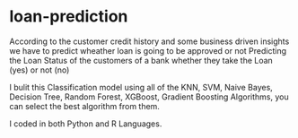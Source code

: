 # loan-prediction
According to the customer credit history and some business driven insights we have to predict wheather loan is going to be approved or not
Predicting the Loan Status of the customers of a bank whether they take the Loan (yes) or not (no)

I bulit this Classification model using all of the KNN, SVM, Naive Bayes, Decision Tree, Random Forest, XGBoost, Gradient Boosting Algorithms, you can select the best algorithm from them.

I coded in both Python and R Languages.
